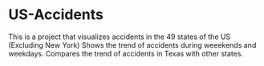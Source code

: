 # US-Accidents
This is a project that visualizes accidents in the 49 states of the US (Excluding New York)
Shows the trend of accidents during weeekends and weekdays.
Compares the trend of accidents in Texas with other states.

